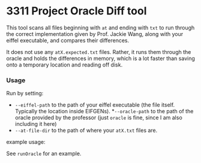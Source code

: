 # 3311 Project Oracle Diff tool

This tool scans all files beginning with `at` and ending with `txt` to run through the correct implementation
given by Prof. Jackie Wang, along with your eiffel executable, and compares their differences. 

It does not use any `atX.expected.txt` files. Rather, it runs them through the oracle and holds the differences in memory, which is a lot faster than saving onto
a temporary location and reading off disk.

### Usage
Run by setting:
* `--eiffel-path` to the path of your eiffel executable (the file itself. Typically the location inside EIFGENs).
*`--oracle-path` to the path of the oracle provided by the professor (just `oracle` is fine, since I am also including it here)
* `--at-file-dir` to the path of where your `atX.txt` files are.

example usage:

See `runOracle` for an example.
